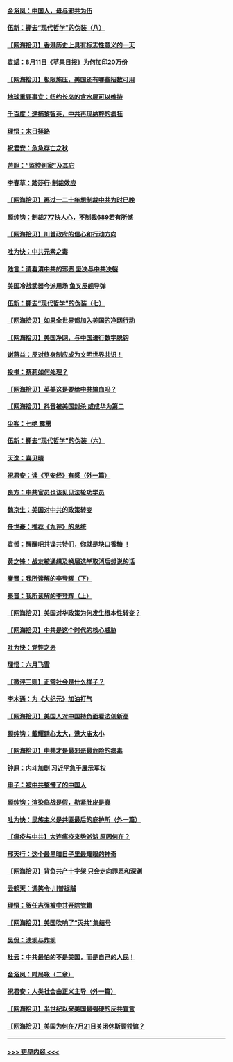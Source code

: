 #### [金浴凤：中国人，毋与邪共为伍](../pages/nsc993/n12324257.md?t=08121402) 
#### [伍新：撕去“现代哲学”的伪装（八）](../pages/nsc993/n12324188.md?t=08121402) 
#### [【网海拾贝】香港历史上具有标志性意义的一天](../pages/nsc993/n12324021.md?t=08121402) 
#### [袁斌：8月11日《苹果日报》为何加印20万份](../pages/nsc993/n12323955.md?t=08121402) 
#### [【网海拾贝】极限施压，美国还有哪些招数可用](../pages/nsc993/n12322512.md?t=08121402) 
#### [地球重要事宜：纽约长岛的含水层可以维持](../pages/nsc993/n12321844.md?t=08121402) 
#### [千百度：逮捕黎智英，中共再现纳粹的疯狂](../pages/nsc993/n12321777.md?t=08121402) 
#### [理悟：末日择路](../pages/nsc993/n12320812.md?t=08121402) 
#### [祝君安：危急存亡之秋](../pages/nsc993/n12320795.md?t=08121402) 
#### [苦胆：“监控到家”及其它](../pages/nsc993/n12320751.md?t=08121402) 
#### [李春草：踏莎行·制裁效应](../pages/nsc993/n12318290.md?t=08121402) 
#### [【网海拾贝】再过一二十年想制裁中共为时已晚](../pages/nsc993/n12318195.md?t=08121402) 
#### [颜纯钩：制裁777快人心，不制裁689若有所憾](../pages/nsc993/n12316912.md?t=08121402) 
#### [【网海拾贝】川普政府的信心和行动方向](../pages/nsc993/n12316673.md?t=08121402) 
#### [吐为快：中共元素之毒](../pages/nsc993/n12316547.md?t=08121402) 
#### [陆言：请看清中共的邪恶 坚决与中共决裂](../pages/nsc993/n12315784.md?t=08121402) 
#### [美国冷战武器今派用场 鱼叉反舰导弹](../pages/nsc993/n12316258.md?t=08121402) 
#### [伍新：撕去“现代哲学”的伪装（七）](../pages/nsc993/n12315846.md?t=08121402) 
#### [【网海拾贝】如果全世界都加入美国的净网行动](../pages/nsc993/n12315588.md?t=08121402) 
#### [【网海拾贝】美国净网，与中国进行数字脱钩](../pages/nsc993/n12312813.md?t=08121402) 
#### [谢燕益：反对终身制应成为文明世界共识！](../pages/nsc993/n12310465.md?t=08121402) 
#### [投书：蔡莉如何处理？](../pages/nsc993/n12310224.md?t=08121402) 
#### [【网海拾贝】英美这是要给中共输血吗？](../pages/nsc993/n12307646.md?t=08121402) 
#### [【网海拾贝】抖音被美国封杀 或成华为第二](../pages/nsc993/n12305277.md?t=08121402) 
#### [尘客：七绝 霹雳](../pages/nsc993/n12304053.md?t=08121402) 
#### [伍新：撕去“现代哲学”的伪装（六）](../pages/nsc993/n12303243.md?t=08121402) 
#### [天逸：喜见晴](../pages/nsc993/n12303226.md?t=08121402) 
#### [祝君安：读《平安经》有感（外一篇）](../pages/nsc993/n12303170.md?t=08121402) 
#### [良方：中共官员也该见见法轮功学员](../pages/nsc993/n12302985.md?t=08121402) 
#### [魏京生：美国对中共的政策转变](../pages/nsc993/n12302929.md?t=08121402) 
#### [任世豪：推荐《九评》的总统](../pages/nsc993/n12302838.md?t=08121402) 
#### [袁哲：醒醒吧共谍共特们，你就是块口香糖 ！](../pages/nsc993/n12302678.md?t=08121402) 
#### [黄之锋：战友被通缉及换届选举取消后想说的话](../pages/nsc993/n12302681.md?t=08121402) 
#### [秦晋：我所读解的李登辉（下）](../pages/nsc993/n12302171.md?t=08121402) 
#### [秦晋：我所读解的李登辉（上）](../pages/nsc993/n12301979.md?t=08121402) 
#### [【网海拾贝】美国对华政策为何发生根本性转变？](../pages/nsc993/n12302091.md?t=08121402) 
#### [【网海拾贝】中共是这个时代的核心威胁](../pages/nsc993/n12300541.md?t=08121402) 
#### [吐为快：党性之恶](../pages/nsc993/n12300263.md?t=08121402) 
#### [理悟：六月飞雪](../pages/nsc993/n12300243.md?t=08121402) 
#### [【微评三则】正常社会是什么样子？](../pages/nsc993/n12300228.md?t=08121402) 
#### [李木通：为《大纪元》加油打气](../pages/nsc993/n12280363.md?t=08121402) 
#### [【网海拾贝】美国人对中国持负面看法创新高](../pages/nsc993/n12298720.md?t=08121402) 
#### [颜纯钩：戴耀廷心太大，港大庙太小](../pages/nsc993/n12297682.md?t=08121402) 
#### [【网海拾贝】中共才是最邪恶最危险的病毒](../pages/nsc993/n12296470.md?t=08121402) 
#### [钟原：内斗加剧 习近平急于展示军权](../pages/nsc993/n12292544.md?t=08121402) 
#### [申子：被中共整懵了的中国人](../pages/nsc993/n12291389.md?t=08121402) 
#### [颜纯钩：渲染临战是假，勒紧肚皮是真](../pages/nsc993/n12290945.md?t=08121402) 
#### [吐为快：民族主义是共匪最后的庇护所（外一篇）](../pages/nsc993/n12290887.md?t=08121402) 
#### [【瘟疫与中共】大连瘟疫来势汹汹 原因何在？](../pages/nsc993/n12287474.md?t=08121402) 
#### [邢天行：这个最黑暗日子里最耀眼的神奇](../pages/nsc993/n12289882.md?t=08121402) 
#### [【网海拾贝】背负共产十字架 只会走向罪恶和深渊](../pages/nsc993/n12288290.md?t=08121402) 
#### [云鹤天：调笑令·川普捉贼](../pages/nsc993/n12285672.md?t=08121402) 
#### [理悟：贺任志强被中共开除党籍](../pages/nsc993/n12285597.md?t=08121402) 
#### [【网海拾贝】美国吹响了“灭共”集结号](../pages/nsc993/n12284522.md?t=08121402) 
#### [吴侃：溃坝与炸坝](../pages/nsc993/n12283593.md?t=08121402) 
#### [杜云：中共最怕的不是美国，而是自己的人民！](../pages/nsc993/n12282935.md?t=08121402) 
#### [金浴凤：时局咏（二章）](../pages/nsc993/n12282923.md?t=08121402) 
#### [祝君安：人类社会由正义主导（外一篇）](../pages/nsc993/n12282809.md?t=08121402) 
#### [【网海拾贝】半世纪以来美国最强硬的反共宣言](../pages/nsc993/n12282656.md?t=08121402) 
#### [【网海拾贝】美国为何在7月21日关闭休斯顿领馆？](../pages/nsc993/n12279731.md?t=08121402) 

----
#### [ >>> 更早内容 <<< ](../indexes/nsc993-earlier.md)
